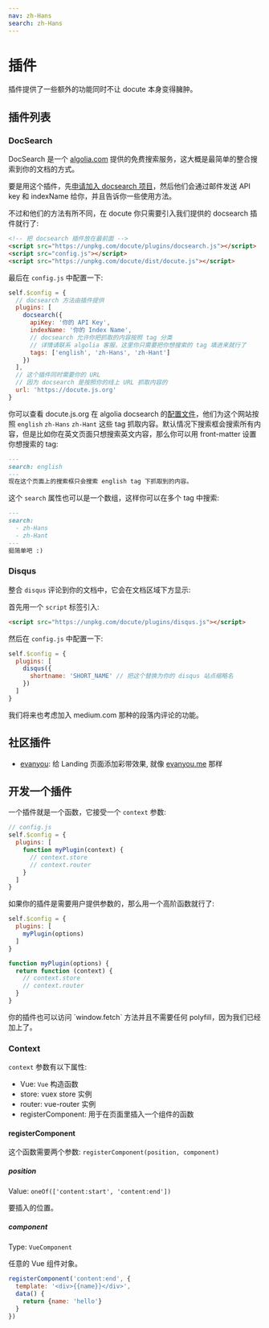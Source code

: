 ```yaml
---
nav: zh-Hans
search: zh-Hans
---
```


# 插件

插件提供了一些额外的功能同时不让 docute 本身变得臃肿。

## 插件列表

### DocSearch

DocSearch 是一个 [algolia.com](http://algolia.com) 提供的免费搜索服务，这大概是最简单的整合搜索到你的文档的方式。

要是用这个插件，先[申请加入 docsearch 项目](https://community.algolia.com/docsearch/)，然后他们会通过邮件发送 API key 和 indexName 给你，并且告诉你一些使用方法。

不过和他们的方法有所不同，在 docute 你只需要引入我们提供的 docsearch 插件就行了:

```html
<!-- 把 docsearch 插件放在最前面 -->
<script src="https://unpkg.com/docute/plugins/docsearch.js"></script>
<script src="config.js"></script>
<script src="https://unpkg.com/docute/dist/docute.js"></script>
```

最后在 `config.js` 中配置一下:

```js
self.$config = {
  // docsearch 方法由插件提供
  plugins: [
    docsearch({
      apiKey: '你的 API Key',
      indexName: '你的 Index Name',
      // docsearch 允许你把抓取的内容按照 tag 分类
      // 详情请联系 algolia 客服，这里你只需要把你想搜索的 tag 填进来就行了
      tags: ['english', 'zh-Hans', 'zh-Hant']
    })
  ],
  // 这个插件同时需要你的 URL
  // 因为 docsearch 是按照你的线上 URL 抓取内容的
  url: 'https://docute.js.org'
}
```

你可以查看 docute.js.org 在 algolia docsearch 的[配置文件](https://github.com/algolia/docsearch-configs/blob/master/configs/docute.json)，他们为这个网站按照 `english` `zh-Hans` `zh-Hant` 这些 tag 抓取内容。默认情况下搜索框会搜索所有内容，但是比如你在英文页面只想搜索英文内容，那么你可以用 front-matter 设置你想搜索的 tag:

```markdown
---
search: english
---
现在这个页面上的搜索框只会搜索 english tag 下抓取到的内容。
```

这个 `search` 属性也可以是一个数组，这样你可以在多个 tag 中搜索:

```markdown
---
search: 
  - zh-Hans
  - zh-Hant
---
挺简单吧 :)
```

### Disqus

整合 `disqus` 评论到你的文档中，它会在文档区域下方显示:

首先用一个 `script` 标签引入:

```html
<script src="https://unpkg.com/docute/plugins/disqus.js"></script>
```

然后在 `config.js` 中配置一下:

```js
self.$config = {
  plugins: [
    disqus({
      shortname: 'SHORT_NAME' // 把这个替换为你的 disqus 站点缩略名
    })
  ]
}
```

我们将来也考虑加入 medium.com 那种的段落内评论的功能。

## 社区插件

- [evanyou](https://github.com/egoist/docute-evanyou): 给 Landing 页面添加彩带效果, 就像 [evanyou.me](http://evanyou.me) 那样

## 开发一个插件

一个插件就是一个函数，它接受一个 `context` 参数:

```js
// config.js
self.$config = {
  plugins: [
    function myPlugin(context) {
      // context.store
      // context.router
    }
  ]
}
```

如果你的插件是需要用户提供参数的，那么用一个高阶函数就行了:

```js
self.$config = {
  plugins: [
    myPlugin(options)
  ]
}

function myPlugin(options) {
  return function (context) {
    // context.store
    // context.router
  }
}
```

<p class="tip">
  你的插件也可以访问 `window.fetch` 方法并且不需要任何 polyfill，因为我们已经加上了。
</p>

### Context

`context` 参数有以下属性:

- Vue: `Vue` 构造函数
- store: vuex store 实例
- router: vue-router 实例
- registerComponent: 用于在页面里插入一个组件的函数

#### registerComponent

这个函数需要两个参数: `registerComponent(position, component)`

##### position

Value: `oneOf(['content:start', 'content:end'])`

要插入的位置。

##### component

Type: `VueComponent`

任意的 Vue 组件对象。

```js
registerComponent('content:end', {
  template: '<div>{{name}}</div>',
  data() {
    return {name: 'hello'}
  }
})
```
